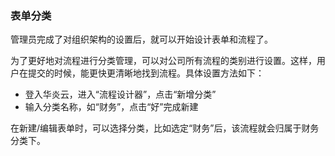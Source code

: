 ### 表单分类
管理员完成了对组织架构的设置后，就可以开始设计表单和流程了。

为了更好地对流程进行分类管理，可以对公司所有流程的类别进行设置。这样，用户在提交的时候，能更快更清晰地找到流程。具体设置方法如下：
- 登入华炎云，进入“流程设计器”，点击“新增分类”
- 输入分类名称，如“财务”，点击“好”完成新建

在新建/编辑表单时，可以选择分类，比如选定“财务”后，该流程就会归属于财务分类下。
